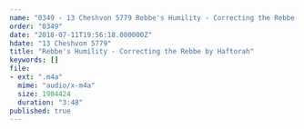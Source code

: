 ```yaml
---
name: "0349 - 13 Cheshvon 5779 Rebbe's Humility - Correcting the Rebbe by Haftorah"
order: "0349"
date: "2018-07-11T19:56:18.000000Z"
hdate: "13 Cheshvon 5779"
title: "Rebbe's Humility - Correcting the Rebbe by Haftorah"
keywords: []
file:
- ext: ".m4a"
  mime: "audio/x-m4a"
  size: 1904424
  duration: "3:48"
published: true
---
```

